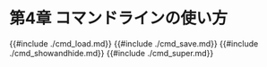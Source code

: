 # 第4章 コマンドラインの使い方

{{#include ./cmd_load.md}}
{{#include ./cmd_save.md}}
{{#include ./cmd_showandhide.md}}
{{#include ./cmd_super.md}}

